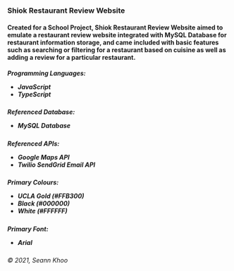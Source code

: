 <h3>Shiok Restaurant Review Website</h3>

<h4>Created for a School Project, Shiok Restaurant Review Website aimed to emulate a restaurant review website integrated with MySQL Database for restaurant information storage, and came included with basic features such as searching or filtering for a restaurant based on cuisine as well as adding a review for a particular restaurant.</h4>

<h5>Programming Languages:<br>
  <ul><li>JavaScript</li>
  <li>TypeScript</li></ul></h5>
  
  <h5>Referenced Database:<br>
  <ul><li>MySQL Database</li></ul></h5>

<h5>Referenced APIs:<br>
  <ul><li>Google Maps API</li>
   <li>Twilio SendGrid Email API</li></ul></h5>
  
  <h5>Primary Colours:<br>
  <ul><li>UCLA Gold (#FFB300)</li>
  <li>Black (#000000)</li>
  <li>White (#FFFFFF)</li></ul></h5>
  
 <h5>Primary Font:<br>
  <ul><li>Arial</li></ul></h5>

<h6>© 2021, Seann Khoo</h6>
